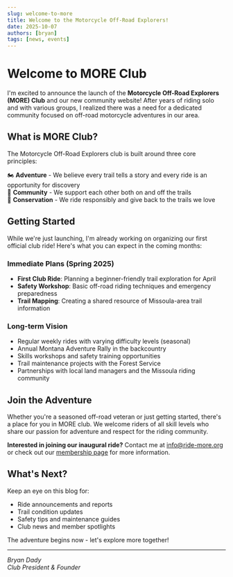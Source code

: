 ```yaml
---
slug: welcome-to-more
title: Welcome to the Motorcycle Off-Road Explorers!
date: 2025-10-07
authors: [bryan]
tags: [news, events]
---
```


# Welcome to MORE Club

I'm excited to announce the launch of the **Motorcycle Off-Road Explorers (MORE) Club** and our new community website! After years of riding solo and with various groups, I realized there was a need for a dedicated community focused on off-road motorcycle adventures in our area.

<!-- truncate -->

## What is MORE Club?

The Motorcycle Off-Road Explorers club is built around three core principles:

🏍️ **Adventure** - We believe every trail tells a story and every ride is an opportunity for discovery  
🤝 **Community** - We support each other both on and off the trails  
🌲 **Conservation** - We ride responsibly and give back to the trails we love

## Getting Started

While we're just launching, I'm already working on organizing our first official club ride! Here's what you can expect in the coming months:

### Immediate Plans (Spring 2025)

- **First Club Ride**: Planning a beginner-friendly trail exploration for April
- **Safety Workshop**: Basic off-road riding techniques and emergency preparedness  
- **Trail Mapping**: Creating a shared resource of Missoula-area trail information

### Long-term Vision

- Regular weekly rides with varying difficulty levels (seasonal)
- Annual Montana Adventure Rally in the backcountry
- Skills workshops and safety training opportunities
- Trail maintenance projects with the Forest Service
- Partnerships with local land managers and the Missoula riding community

## Join the Adventure

Whether you're a seasoned off-road veteran or just getting started, there's a place for you in MORE club. We welcome riders of all skill levels who share our passion for adventure and respect for the riding community.

**Interested in joining our inaugural ride?** Contact me at <info@ride-more.org> or check out our [membership page](/members) for more information.

## What's Next?

Keep an eye on this blog for:

- Ride announcements and reports
- Trail condition updates  
- Safety tips and maintenance guides
- Club news and member spotlights

The adventure begins now - let's explore more together!

---
*Bryan Dady*  
*Club President & Founder*
